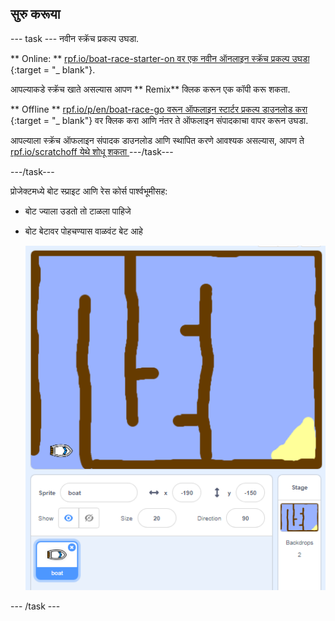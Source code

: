 ## सुरु करूया

\--- task \--- नवीन स्क्रॅच प्रकल्प उघडा.

** Online: ** [ rpf.io/boat-race-starter-on वर एक नवीन ऑनलाइन स्क्रॅच प्रकल्प उघडा ](http://rpf.io/boat-race-starter-on) {:target = "_ blank"}.

आपल्याकडे स्क्रॅच खाते असल्यास आपण ** Remix** क्लिक करून एक कॉपी करू शकता.

** Offline ** [ rpf.io/p/en/boat-race-go वरून ऑफलाइन स्टार्टर प्रकल्प डाउनलोड करा ](http://rpf.io/p/en/boat-race-go) {:target = "_ blank"} वर क्लिक करा आणि नंतर ते ऑफलाइन संपादकाचा वापर करून उघडा.

आपल्याला स्क्रॅच ऑफलाइन संपादक डाउनलोड आणि स्थापित करणे आवश्यक असल्यास, आपण ते [ rpf.io/scratchoff येथे शोधू शकता ](http://rpf.io/scratchoff) \---/task\---

\---/task\---

प्रोजेक्टमध्ये बोट स्प्राइट आणि रेस कोर्स पार्श्वभूमीसह:

- बोट ज्याला उडतो तो टाळला पाहिजे
- बोट बेटावर पोहचण्यास वाळवंट बेट आहे
    
    ![स्क्रीनशॉट](images/boat-starter.png)

\--- /task \---
